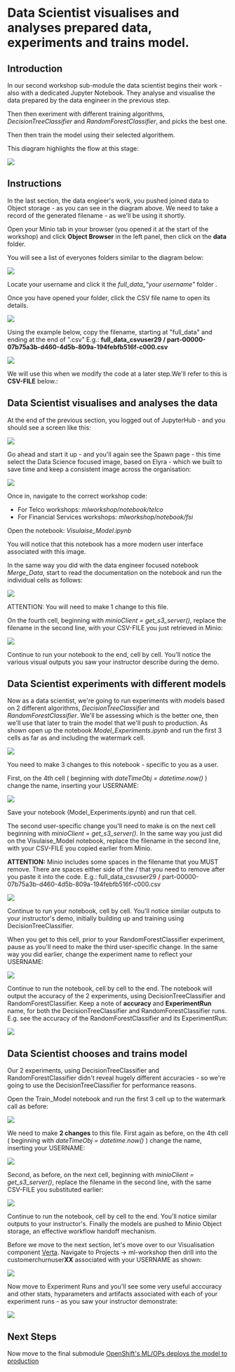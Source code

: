 # Data Scientist visualises and analyses prepared data, experiments and trains model.

## Introduction
In our second workshop sub-module the data scientist begins their work - also with a dedicated Jupyter Notebook. They analyse and visualise the data prepared by the data engineer in the previous step.

Then then exeriment with different training algorithms, _DecisionTreeClassifier_ and _RandomForestClassifier_, and picks the best one.

Then then train the model using their selected algorithem.

This diagram highlights the flow at this stage:


![](images/8-FM-ML-Workshop-visual-v2.png)

## Instructions

In the last section, the data engieer's work, you pushed joined data to Object storage - as you can see in the diagram above. We need to take a record of the generated filename - as we'll be using it shortly. 

Open your Minio tab in your browser (you opened it at the start of the workshop) and click **Object Browser** in the left panel, then click on the **data** folder. 

You will see a list of everyones folders similar to the diagram below:

![](images/11-minio-prepared-csv-file.png)

Locate your username and click it the *full_data_"your username"* folder .

Once you have opened your folder, click the CSV file name to open its details.

![](images/11-2-minio-prepared-csv-file.png)

Using the example below, copy the filename, starting at "full_data" and ending at the end of ".csv"
E.g.: **full_data_csvuser29 / part-00000-07b75a3b-d460-4d5b-809a-194febfb516f-c000.csv** 

![](images/11-1-minio-prepared-csv-file.png)

We will use this when we modify the code at a later step.We'll refer to this is **CSV-FILE** below.:

## Data Scientist visualises and analyses the data

At the end of the previous section, you logged out of JupyterHub - and you should see a screen like this:


![](images/9-start-Jupyter.png)

Go ahead and start it up - and you'll again see the Spawn page - this time select the Data Science focused image, based on Elyra - which we built to save time and keep a consistent image across the organisation:


![](images/10-j-hub-spawner-elyra.png)

Once in, navigate to the correct workshop code:
+ For Telco workshops: *mlworkshop/notebook/telco*
+ For Financial Services workshops: *mlworkshop/notebook/fsi*

Open the notebook: *Visulaise_Model.ipynb* 

You will notice that this notebook has a more modern user interface associated with this image.

In the same way you did with the data engineer focused notebook _Merge_Data_, start to read the documentation on the notebook and run the individual cells as follows:


![](images/12-run-new-jupy-interace.png)

ATTENTION: You will need to make 1 change to this file. 

On the fourth cell, beginning with _minioClient = get_s3_server()_, replace the filename in the second line, with your CSV-FILE you just retrieved in Minio:


![](images/13-visualise-insert-file-name.png)

Continue to run your notebook to the end, cell by cell. You'll notice the various visual outputs you saw your instructor describe during the demo.

## Data Scientist experiments with different models

Now as a data scientist, we're going to run experiments with models based on 2 different algorithms, _DecisionTreeClassifier_ and _RandomForestClassifier_. We'll be assessing which is the better one, then we'll use that later to train the model that we'll push to production. As shown open up the notebook _Model_Experiments.ipynb_ and run the first 3 cells as far as and including the watermark cell.


![](images/14-run-new-model-experiments.png)

You need to make 3 changes to this notebook - specific to you as a user. 

First, on the 4th cell ( beginning with _dateTimeObj = datetime.now()_ ) change the name, inserting your USERNAME:


![](images/15-model-experiments-experiment-name.png)

Save your notebook (Model_Experiments.ipynb) and run that cell.

The second user-specific change you'll need to make is on the next cell beginning with _minioClient = get_s3_server()_. In the same way you just did on the Visulaise_Model notebook, replace the filename in the second line, with your CSV-FILE you copied earlier from Minio.

**ATTENTION:** Minio includes some spaces in the filename that you MUST remove. There are spaces either side of the / that you need to remove after you paste it into the code. E.g.: full_data_csvuser29 **<span style="color:red">/</span>** part-00000-07b75a3b-d460-4d5b-809a-194febfb516f-c000.csv 

![](images/13-visualise-insert-file-name.png)

Continue to run your notebook, cell by cell. You'll notice similar outputs to your instructor's demo, initially building up and training using DecisionTreeClassifier.

When you get to this cell, prior to your RandomForestClassifier experiment, pause as you'll need to make the third user-specific change. In the same way you did earlier, change the experiment name to reflect your USERNAME:


![](images/17-random-forest-model-experiment-name.png)


Continue to run the notebook, cell by cell to the end. The notebook will output the accuracy of the 2 experiments, using DecisionTreeClassifier and RandomForestClassifier. Keep a note of __accuracy__ and __ExperimentRun__ name, for both the DecisionTreeClassifier and RandomForestClassifier runs. E.g. see the accuracy of the RandomForestClassifier and its ExperimentRun:


![](images/18-random-forest-accuracy-experiment-run.png)



## Data Scientist chooses and trains model

Our 2 experiments, using DecisionTreeClassifier and RandomForestClassifier didn't reveal hugely different accuracies - so we're going to use the DecisionTreeClassifier for performance reasons.

Open the Train_Model notebook and run the first 3 cell up to the watermark call as before:


![](images/19-train-model.png)


We need to make **2 changes** to this file. First again as before, on the 4th cell ( beginning with _dateTimeObj = datetime.now()_ ) change the name, inserting your USERNAME:


![](images/20-experiment-name.png)


Second, as before, on the next cell, beginning with _minioClient = get_s3_server()_, replace the filename in the second line, with the same CSV-FILE you substituted earlier:


![](images/13-visualise-insert-file-name.png)


Continue to run the notebook, cell by cell to the end. You'll notice similar outputs to your instructor's. Finally the models are pushed to Minio Object storage, an effective workflow handoff mechanism.


Before we move to the next section, let's move over to our Visualisation component [Verta](https://verta-ml-workshop.apps.cluster-anz-ai-ml.rhtlabs.com/). Navigate to Projects -> ml-workshop then drill into the customerchurnuser**XX** associated with your USERNAME as shown:


![](images/21-verta-1.png)


Now move to Experiment Runs and you'll see some very useful acccuracy and other stats, hyparameters and artifacts associated with each of your experiment runs - as you saw your instructor demonstrate:


![](images/21-verta-2-experiment-run.png)

## Next Steps

Now move to the final submodule [OpenShift's ML/OPs deploys the model to production](workshop-5-deployment.md)